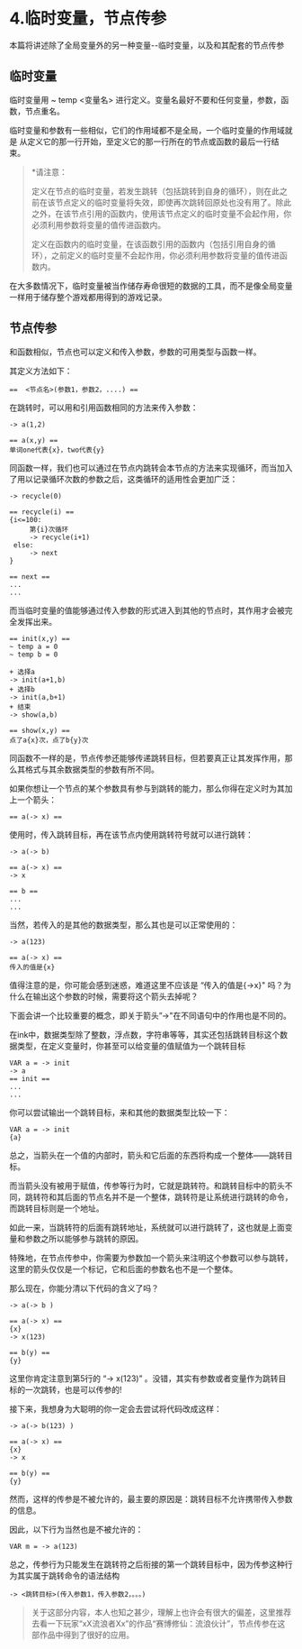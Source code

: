 # 4.临时变量，节点传参

本篇将讲述除了全局变量外的另一种变量--临时变量，以及和其配套的节点传参



## 临时变量

临时变量用  ~ temp <变量名>  进行定义。变量名最好不要和任何变量，参数，函数，节点重名。

临时变量和参数有一些相似，它们的作用域都不是全局，一个临时变量的作用域就是  从定义它的那一行开始，至定义它的那一行所在的节点或函数的最后一行结束。

> *请注意：
>
> 定义在节点的临时变量，若发生跳转（包括跳转到自身的循环），则在此之前在该节点定义的临时变量将失效，即使再次跳转回原处也没有用了。除此之外，在该节点引用的函数内，使用该节点定义的临时变量不会起作用，你必须利用参数将变量的值传进函数内。
>
> 定义在函数内的临时变量，在该函数引用的函数内（包括引用自身的循环），之前定义的临时变量不会起作用，你必须利用参数将变量的值传进函数内。

在大多数情况下，临时变量被当作储存寿命很短的数据的工具，而不是像全局变量一样用于储存整个游戏都用得到的游戏记录。

## 节点传参

和函数相似，节点也可以定义和传入参数，参数的可用类型与函数一样。

其定义方法如下：

```
==  <节点名>(参数1，参数2，....) ==
```

在跳转时，可以用和引用函数相同的方法来传入参数：

```
-> a(1,2)

== a(x,y) ==
单词one代表{x}，two代表{y}

```

同函数一样，我们也可以通过在节点内跳转会本节点的方法来实现循环，而当加入了用以记录循环次数的参数之后，这类循环的适用性会更加广泛：

```
-> recycle(0)

== recycle(i) ==
{i<=100:
     第{i}次循环
     -> recycle(i+1)
 else:
     -> next
}

== next ==
...
...
```



而当临时变量的值能够通过传入参数的形式进入到其他的节点时，其作用才会被完全发挥出来。

```
== init(x,y) ==
~ temp a = 0
~ temp b = 0

+ 选择a
-> init(a+1,b)
+ 选择b
-> init(a,b+1)
+ 结束
-> show(a,b)

== show(x,y) ==
点了a{x}次，点了b{y}次

```



同函数不一样的是，节点传参还能够传递跳转目标，但若要真正让其发挥作用，那么其格式与其余数据类型的参数有所不同。

如果你想让一个节点的某个参数具有参与到跳转的能力，那么你得在定义时为其加上一个箭头：

```
== a(-> x) ==
```

使用时，传入跳转目标，再在该节点内使用跳转符号就可以进行跳转：

```
-> a(-> b)

== a(-> x) ==
-> x

== b ==
...
...
```

当然，若传入的是其他的数据类型，那么其也是可以正常使用的：

```
-> a(123)

== a(-> x) ==
传入的值是{x}

```



值得注意的是，你可能会感到迷惑，难道这里不应该是 “传入的值是{->x}" 吗？为什么在输出这个参数的时候，需要将这个箭头去掉呢？

下面会讲一个比较重要的概念，即关于箭头”->"在不同语句中的作用也是不同的。



在ink中，数据类型除了整数，浮点数，字符串等等，其实还包括跳转目标这个数据类型，在定义变量时，你甚至可以给变量的值赋值为一个跳转目标

```
VAR a = -> init
-> a
== init ==
...
...
```

你可以尝试输出一个跳转目标，来和其他的数据类型比较一下：

```
VAR a = -> init
{a}
```

总之，当箭头在一个值的内部时，箭头和它后面的东西将构成一个整体——跳转目标。



而当箭头没有被用于赋值，传参等行为时，它就是跳转符。和跳转目标中的箭头不同，跳转符和其后面的节点名并不是一个整体，跳转符是让系统进行跳转的命令，而跳转目标则是一个地址。

如此一来，当跳转符的后面有跳转地址，系统就可以进行跳转了，这也就是上面变量和参数之所以能够参与跳转的原因。



特殊地，在节点传参中，你需要为参数加一个箭头来注明这个参数可以参与跳转，这里的箭头仅仅是一个标记，它和后面的参数名也不是一个整体。



那么现在，你能分清以下代码的含义了吗？

```
-> a(-> b )

== a(-> x) ==
{x}
-> x(123)

== b(y) ==
{y}
```

这里你肯定注意到第5行的 “-> x(123)” 。没错，其实有参数或者变量作为跳转目标的一次跳转，也是可以传参的!



接下来，我想身为大聪明的你一定会去尝试将代码改成这样：

```
-> a(-> b(123) )

== a(-> x) ==
{x}
-> x

== b(y) ==
{y}
```

然而，这样的传参是不被允许的，最主要的原因是：跳转目标不允许携带传入参数的信息。

因此，以下行为当然也是不被允许的：

```
VAR m = -> a(123)
```

总之，传参行为只能发生在跳转符之后衔接的第一个跳转目标中，因为传参这种行为其实属于跳转命令的语法结构

```
-> <跳转目标>(传入参数1，传入参数2，。。。)
```



> 关于这部分内容，本人也知之甚少，理解上也许会有很大的偏差，这里推荐去看一下玩家“xX流浪者Xx”的作品“赛博修仙：流浪伙计”，节点传参在这部作品中得到了很好的应用。


